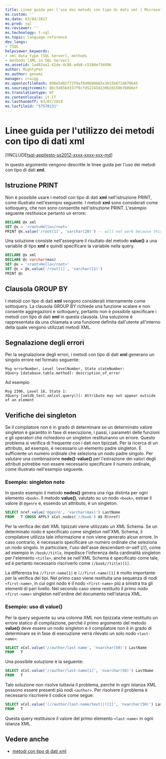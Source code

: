 ```yaml
---
title: Linee guida per l'uso dei metodi con tipo di dati xml | Microsoft Docs
ms.custom: ''
ms.date: 03/04/2017
ms.prod: sql
ms.reviewer: ''
ms.technology: t-sql
ms.topic: language-reference
dev_langs:
- TSQL
helpviewer_keywords:
- xml data type [SQL Server], methods
- methods [XML in SQL Server]
ms.assetid: 1a483aa1-42de-4c88-a4b8-c518def3d496
author: MightyPen
ms.author: genemi
manager: craigg
ms.openlocfilehash: 890e5d02f72f9af0d0609602e3815b872d870b45
ms.sourcegitcommit: 8bc5d85bd157f9cfd52245d23062d150b76066ef
ms.translationtype: HT
ms.contentlocale: it-IT
ms.lasthandoff: 03/07/2019
ms.locfileid: "57578131"
---
```

# <a name="guidelines-for-using-xml-data-type-methods"></a>Linee guida per l'utilizzo dei metodi con tipo di dati xml

[!INCLUDE[tsql-appliesto-ss2012-xxxx-xxxx-xxx-md](../../includes/tsql-appliesto-ss2012-xxxx-xxxx-xxx-md.md)]

In questo argomento vengono descritte le linee guida per l'uso dei metodi con tipo di dati **xml**.

## <a name="the-print-statement"></a>Istruzione PRINT

Non è possibile usare i metodi con tipo di dati **xml** nell'istruzione PRINT, come illustrato nell'esempio seguente. I metodi **xml** sono considerati come sottoquery, che non sono consentite nell'istruzione PRINT. L'esempio seguente restituisce pertanto un errore:

```sql
DECLARE @x xml
SET @x = '<root>Hello</root>'
PRINT @x.value('/root[1]', 'varchar(20)') -- will not work because this is treated as a subquery (select top 1 col from table)
```

Una soluzione consiste nell'assegnare il risultato del metodo **value()** a una variabile di tipo **xml** e quindi specificare la variabile nella query.

```sql
DECLARE @x xml
DECLARE @c varchar(max)
SET @x = '<root>Hello</root>'
SET @c = @x.value('/root[1]', 'varchar(11)')
PRINT @c
```

## <a name="the-group-by-clause"></a>Clausola GROUP BY

I metodi con tipo di dati **xml** vengono considerati internamente come sottoquery. La clausola GROUP BY richiede una funzione scalare e non consente aggregazioni e sottoquery, pertanto non è possibile specificare i metodi con tipo di dati **xml** in questa clausola. Una soluzione è rappresentata da una chiamata a una funzione definita dall'utente all'interno della quale vengono utilizzati metodi XML.

## <a name="reporting-errors"></a>Segnalazione degli errori

Per la segnalazione degli errori, i metodi con tipo di dati **xml** generano un singolo errore nel formato seguente:

```
Msg errorNumber, Level levelNumber, State stateNumber:
XQuery [database.table.method]: description_of_error
```

Ad esempio

```
Msg 2396, Level 16, State 1:
XQuery [xmldb_test.xmlcol.query()]: Attribute may not appear outside of an element
```

## <a name="singleton-checks"></a>Verifiche dei singleton

Se il compilatore non è in grado di determinare se un determinato valore singleton è garantito in fase di esecuzione, i passi, i parametri delle funzioni e gli operatori che richiedono un singleton restituiranno un errore. Questo problema si verifica di frequente con i dati non tipizzati. Per la ricerca di un attributo, ad esempio, è necessario un elemento padre singleton. È sufficiente un numero ordinale che seleziona un nodo padre singolo. Per valutare una combinazione **node()**-**value()** per l'estrazione dei valori degli attributi potrebbe non essere necessario specificare il numero ordinale, come illustrato nell'esempio seguente.

### <a name="example-known-singleton"></a>Esempio: singleton noto

In questo esempio il metodo **nodes()** genera una riga distinta per ogni elemento `<book>`. Il metodo **value()**, valutato su un nodo `<book>`, estrae il valore di `@genre` e, essendo un attributo, è un singleton.

```sql
SELECT nref.value('@genre', 'varchar(max)') LastName
FROM   T CROSS APPLY xCol.nodes('//book') AS R(nref)
```

Per la verifica dei dati XML tipizzati viene utilizzato un XML Schema. Se un determinato nodo è specificato come singleton nell'XML Schema, il compilatore utilizza tale informazione e non viene generato alcun errore. In caso contrario, è necessario specificare un numero ordinale che seleziona un nodo singolo. In particolare, l'uso dell'asse descendant-or-self (//), come ad esempio in `/book//title`, impedisce l'inferenza della cardinalità singleton per l'elemento `<title>`, anche se nell'XML Schema è specificato come tale, ed è pertanto necessario riscriverlo come `(/book//title)[1]`.

La differenza tra `//first-name[1]` e `(//first-name)[1]` è molto importante per la verifica dei tipi. Nel primo caso viene restituita una sequenza di nodi `<first-name>`, in cui ogni nodo è il nodo `<first-name>` più a sinistra tra gli elementi di pari livello. Nel secondo caso viene restituito il primo nodo `<first-name>` singleton nell'ordine del documento nell'istanza XML.

### <a name="example-using-value"></a>Esempio: uso di value()

Per la query seguente su una colonna XML non tipizzata viene restituito un errore statico di compilazione, perché il primo argomento del metodo **value()** deve essere un nodo singleton e il compilatore non è in grado di determinare se in fase di esecuzione verrà rilevato un solo nodo `<last-name>`:

```sql
SELECT xCol.value('//author/last-name', 'nvarchar(50)') LastName
FROM   T
```

Una possibile soluzione è la seguente:

```sql
SELECT xCol.value('//author/last-name[1]', 'nvarchar(50)') LastName
FROM   T
```

Tale soluzione non risolve tuttavia il problema, perché in ogni istanza XML possono essere presenti più nodi `<author>`. Per risolvere il problema è necessario riscrivere il codice come segue:

```sql
SELECT xCol.value('(//author/last-name/text())[1]', 'nvarchar(50)') LastName
FROM   T
```

Questa query restituisce il valore del primo elemento `<last-name>` in ogni istanza XML.

## <a name="see-also"></a>Vedere anche

- [metodi con tipo di dati xml](../../t-sql/xml/xml-data-type-methods.md)
